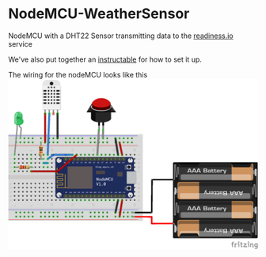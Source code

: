 # NodeMCU-WeatherSensor

NodeMCU with a DHT22 Sensor transmitting data to the [readiness.io](https://readiness.io/) service

We've also put together an [instructable](instructablenotpublishedyet) for how to set it up.

The wiring for the nodeMCU looks like this
![Image or Wiring Diagram](https://github.com/UNSWmir/NodeMCU-WeatherSensor/blob/master/WeatherSensor_bb.png)
